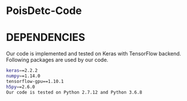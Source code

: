 # PoisDetc-Code

# DEPENDENCIES 

Our code is implemented and tested on Keras with TensorFlow backend. Following packages are used by our code.

```bash
keras==2.2.2
numpy==1.14.0
tensorflow-gpu==1.10.1
h5py==2.6.0
Our code is tested on Python 2.7.12 and Python 3.6.8
```
